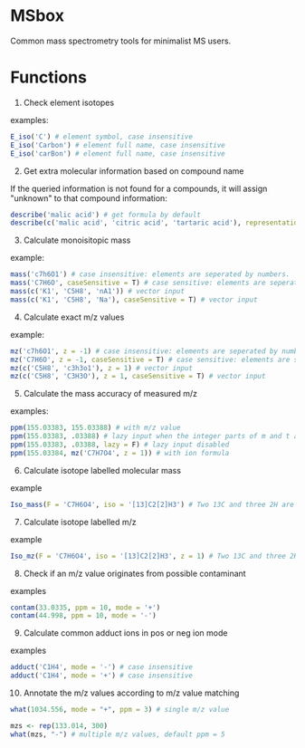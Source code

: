 # MSbox

Common mass spectrometry tools for minimalist MS users.

# Functions

1. Check element isotopes

examples:

```r
E_iso('C') # element symbol, case insensitive
E_iso('Carbon') # element full name, case insensitive
E_iso('carBon') # element full name, case insensitive
```

2. Get extra molecular information based on compound name

If the queried information is not found for a compounds, it will assign "unknown" to that compound information:
```r
describe('malic acid') # get formula by default
describe(c('malic acid', 'citric acid', 'tartaric acid'), representation = "smiles") # get smiles
```

3. Calculate monoisitopic mass

example:

```r
mass('c7h6O1') # case insensitive: elements are seperated by numbers.
mass('C7H6O', caseSensitive = T) # case sensitive: elements are seperated by upper case letters. The number of the element can be missing if it is 1.
mass(c('K1', 'C5H8', 'nA1')) # vector input
mass(c('K1', 'C5H8', 'Na'), caseSensitive = T) # vector input
```

4. Calculate exact m/z values

example:

```r
mz('c7h6O1', z = -1) # case insensitive: elements are seperated by numbers.
mz('C7H6O', z = -1, caseSensitive = T) # case sensitive: elements are seperated by upper case letters. The number of the element can be missing if it is 1.
mz(c('C5H8', 'c3h3o1'), z = 1) # vector input
mz(c('C5H8', 'C3H3O'), z = 1, caseSensitive = T) # vector input
```

5. Calculate the mass accuracy of measured m/z

examples:

```r
ppm(155.03383, 155.03388) # with m/z value
ppm(155.03383, .03388) # lazy input when the integer parts of m and t are the same
ppm(155.03383, .03388, lazy = F) # lazy input disabled
ppm(155.03384, mz('C7H7O4', z = 1)) # with ion formula
```

6. Calculate isotope labelled molecular mass

example

```r
Iso_mass(F = 'C7H6O4', iso = '[13]C2[2]H3') # Two 13C and three 2H are labled. Case insensitive.
```

7. Calculate isotope labelled m/z

example

```r
Iso_mz(F = 'C7H6O4', iso = '[13]C2[2]H3', z = 1) # Two 13C and three 2H are labled. Case insensitive.
```

8. Check if an m/z value originates from possible contaminant

examples

```r
contam(33.0335, ppm = 10, mode = '+')
contam(44.998, ppm = 10, mode = '-')
```

9. Calculate common adduct ions in pos or neg ion mode

examples

```r
adduct('C1H4', mode = '-') # case insensitive
adduct('C1H4', mode = '+') # case insensitive
```

10. Annotate the m/z values according to m/z value matching

```r
what(1034.556, mode = "+", ppm = 3) # single m/z value

mzs <- rep(133.014, 300)
what(mzs, "-") # multiple m/z values, default ppm = 5
```
